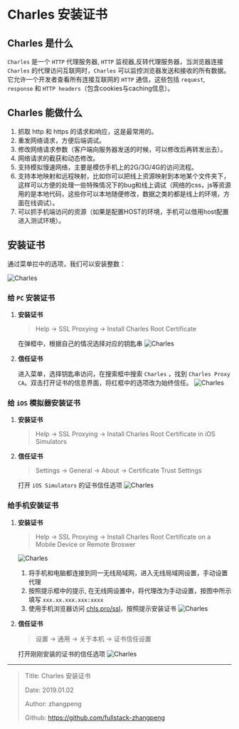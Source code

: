 # Charles 安装证书

## Charles 是什么

`Charles` 是一个 `HTTP` 代理服务器, `HTTP` 监视器,反转代理服务器，当浏览器连接 `Charles` 的代理访问互联网时，`Charles` 可以监控浏览器发送和接收的所有数据。它允许一个开发者查看所有连接互联网的 `HTTP` 通信，这些包括 `request`, `response` 和 `HTTP headers`（包含cookies与caching信息）。

## Charles 能做什么

1. 抓取 http 和 https 的请求和响应，这是最常用的。
2. 重发网络请求，方便后端调试。
3. 修改网络请求参数（客户端向服务器发送的时候，可以修改后再转发出去）。
4. 网络请求的截获和动态修改。
5. 支持模拟慢速网络，主要是模仿手机上的2G/3G/4G的访问流程。
6. 支持本地映射和远程映射，比如你可以把线上资源映射到本地某个文件夹下，这样可以方便的处理一些特殊情况下的bug和线上调试（网络的css，js等资源用的是本地代码，这些你可以本地随便修改，数据之类的都是线上的环境，方面在线调试）。
7. 可以抓手机端访问的资源（如果是配置HOST的环境，手机可以借用host配置进入测试环境）。

## 安装证书

通过菜单拦中的选项，我们可以安装整数：

![Charles](http://img.zhangpeng.site/20200314/1.jpg)

### 给 `PC` 安装证书

1. **安装证书**
   > Help -> SSL Proxying -> Install Charles Root Certificate

    在弹框中，根据自己的情况选择对应的钥匙串
    ![Charles](http://img.zhangpeng.site/20200314/2.jpg)

2. **信任证书**

    进入菜单，选择钥匙串访问，在搜索框中搜索 `Charles` ，找到 `Charles Proxy CA`。双击打开证书的信息界面，将红框中的选项改为始终信任。
    ![Charles](http://img.zhangpeng.site/20200314/3.jpg)

### 给 `iOS` 模拟器安装证书

1. **安装证书**
    > Help -> SSL Proxying -> Install Charles Root Certificate in iOS Simulators
2. **信任证书**
    > Settings -> General -> About -> Certificate Trust Settings

    打开 `iOS Simulators` 的证书信任选项
    ![Charles](http://img.zhangpeng.site/20200314/4.jpg)

### 给手机安装证书

1. **安装证书**
   > Help -> SSL Proxying -> Install Charles Root Certificate on a Mobile Device or Remote Broswer

   ![Charles](http://img.zhangpeng.site/20200314/5.jpg)

    1. 将手机和电脑都连接到同一无线局域网，进入无线局域网设置，手动设置代理
    2. 按照提示框中的提示, 在无线网设置中，将代理改为手动设置，按图中所示填写 `xxx.xx.xxx.xxx:xxxx`
    3. 使用手机浏览器访问 [chls.pro/ssl](chls.pro/ssl)，按照提示安装证书
        ![Charles](http://img.zhangpeng.site/20200314/6.jpg)

2. **信任证书**
    > 设置 -> 通用 -> 关于本机 -> 证书信任设置

    打开刚刚安装的证书的信任选项
    ![Charles](http://img.zhangpeng.site/20200314/7.jpg)

---

> Title: Charles 安装证书
>
> Date: 2019.01.02
>
> Author: zhangpeng
>
> Github: <https://github.com/fullstack-zhangpeng>
